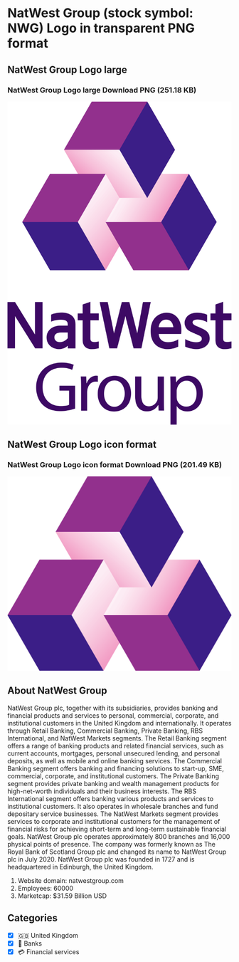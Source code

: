 # NatWest Group (stock symbol: NWG) Logo in transparent PNG format

## NatWest Group Logo large

### NatWest Group Logo large Download PNG (251.18 KB)

![NatWest Group Logo large Download PNG (251.18 KB)](/img/orig/NWG_BIG-2ae1cc68.png)

## NatWest Group Logo icon format

### NatWest Group Logo icon format Download PNG (201.49 KB)

![NatWest Group Logo icon format Download PNG (201.49 KB)](/img/orig/NWG-5dd92b4c.png)

## About NatWest Group

NatWest Group plc, together with its subsidiaries, provides banking and financial products and services to personal, commercial, corporate, and institutional customers in the United Kingdom and internationally. It operates through Retail Banking, Commercial Banking, Private Banking, RBS International, and NatWest Markets segments. The Retail Banking segment offers a range of banking products and related financial services, such as current accounts, mortgages, personal unsecured lending, and personal deposits, as well as mobile and online banking services. The Commercial Banking segment offers banking and financing solutions to start-up, SME, commercial, corporate, and institutional customers. The Private Banking segment provides private banking and wealth management products for high-net-worth individuals and their business interests. The RBS International segment offers banking various products and services to institutional customers. It also operates in wholesale branches and fund depositary service businesses. The NatWest Markets segment provides services to corporate and institutional customers for the management of financial risks for achieving short-term and long-term sustainable financial goals. NatWest Group plc operates approximately 800 branches and 16,000 physical points of presence. The company was formerly known as The Royal Bank of Scotland Group plc and changed its name to NatWest Group plc in July 2020. NatWest Group plc was founded in 1727 and is headquartered in Edinburgh, the United Kingdom.

1. Website domain: natwestgroup.com
2. Employees: 60000
3. Marketcap: $31.59 Billion USD


## Categories
- [x] 🇬🇧 United Kingdom
- [x] 🏦 Banks
- [x] 💳 Financial services
